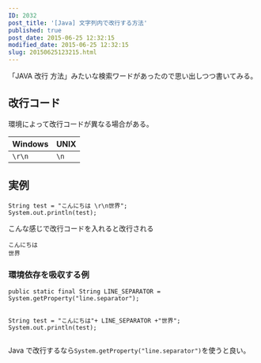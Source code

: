 ```yaml
---
ID: 2032
post_title: '[Java] 文字列内で改行する方法'
published: true
post_date: 2015-06-25 12:32:15
modified_date: 2015-06-25 12:32:15
slug: 20150625123215.html
---
```

<p>「JAVA 改行 方法」みたいな検索ワードがあったので思い出しつつ書いてみる。<br />
<!--more--></p>
<h2>改行コード</h2>
<p>環境によって改行コードが異なる場合がある。</p>
<table>
<thead>
<tr>
<th>Windows</th>
<th>UNIX</th>
</tr>
</thead>
<tbody>
<tr>
<td><code>\r\n</code></td>
<td><code>\n</code></td>
</tr>
</tbody>
</table>
<h2>実例</h2>
<pre><code class="java">String test = "こんにちは \r\n世界";
System.out.println(test);
</code></pre>
<p>こんな感じで改行コードを入れると改行される</p>
<pre><code>こんにちは
世界
</code></pre>
<h3>環境依存を吸収する例</h3>
<pre><code class="java">public static final String LINE_SEPARATOR = System.getProperty("line.separator");

String test = "こんにちは"+ LINE_SEPARATOR +"世界";
System.out.println(test);
</code></pre>
<p>Java で改行するなら<code>System.getProperty("line.separator")</code>を使うと良い。</p>